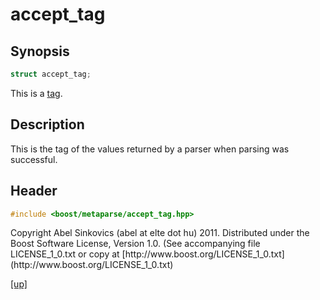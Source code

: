 # accept_tag

## Synopsis

```cpp
struct accept_tag;
```

This is a [tag](tag.html).

## Description

This is the tag of the values returned by a parser when parsing was successful.

## Header

```cpp
#include <boost/metaparse/accept_tag.hpp>
```

<p class="copyright">
Copyright Abel Sinkovics (abel at elte dot hu) 2011.
Distributed under the Boost Software License, Version 1.0.
(See accompanying file LICENSE_1_0.txt or copy at
[http://www.boost.org/LICENSE_1_0.txt](http://www.boost.org/LICENSE_1_0.txt)
</p>

[[up]](reference.html)

